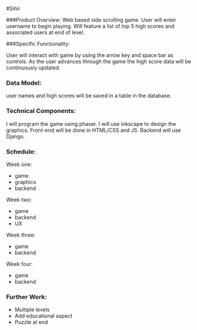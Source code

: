 #Sihir

###Product Overview: 
Web based side scrolling game. User will enter username to begin playing. Will feature a list of top 5 high scores and associated users at end of level. 

###Specific Functionality: 

User will interact with game by using the arrow key and space bar as controls. As the user advances through the game the high score data will be continuously updated. 

### Data Model: 
user names and high scores will be saved in a table in the database. 

### Technical Components: 
I will program the game using phaser. I will use inkscape to design the graphics. Front-end will be done in HTML/CSS and JS. Backend will use Django. 

### Schedule: 
Week one: 
* game 
* graphics 
* backend 

Week two: 
* game
* backend 
* UX 

Week three: 
* game 
* backend 

Week four: 
* game 
* backend 

### Further Work: 
* Multiple levels 
* Add educational aspect 
* Puzzle at end 

